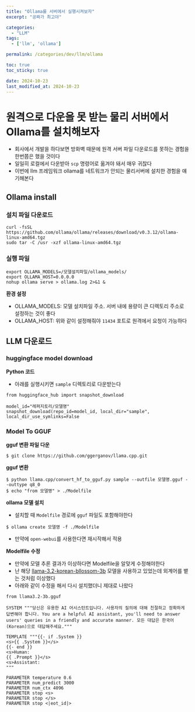 ```yaml
---
title: "Ollama를 서버에서 실행시켜보자"
excerpt: "공짜가 최고야"

categories:
  - "LLM"
tags:
  - ['llm', 'ollama']

permalink: /categories/dev/llm/ollama

toc: true
toc_sticky: true

date: 2024-10-23
last_modified_at: 2024-10-23
---
```


# 원격으로 다운을 못 받는 물리 서버에서 Ollama를 설치해보자

- 회사에서 개발을 하다보면 방화벽 때문에 원격 서버 파일 다운로드를 못하는 경험을 한번쯤은 했을 것이다
- 일일히 로컬에서 다운받아 `scp` 명령어로 옮겨야 돼서 매우 귀찮다
- 이번에 llm 프레임워크 ollama를 네트워크가 안되는 물리서버에 설치한 경험을 얘기해본다

## Ollama install

### 설치 파일 다운로드

```shell
curl -fsSL https://github.com/ollama/ollama/releases/download/v0.3.12/ollama-linux-amd64.tgz
sudo tar -C /usr -xzf ollama-linux-amd64.tgz
```

### 실행 파일

```shell
export OLLAMA_MODELS=/모델설치파일/ollama_models/
export OLLAMA_HOST=0.0.0.0
nohup ollama serve > ollama.log 2>&1 &
```

**환경 설정**
- OLLAMA_MODELS: 모델 설치파일 주소. 서버 내에 용량이 큰 디렉토리 주소로 설정하는 것이 좋다
- OLLAMA_HOST: 위와 같이 설정해줘야 `11434` 포트로 원격에서 요청이 가능하다 

## LLM 다운로드

### huggingface model download

**Python 코드**

- 아래를 실행시키면 `sample` 디렉토리로 다운받는다

```
from huggingface_hub import snapshot_download

model_id="레퍼지토리/모델명" 
snapshot_download(repo_id=model_id, local_dir="sample", local_dir_use_symlinks=False
```

### Model To GGUF

**gguf 변환 파일 다운**

```shell
$ git clone https://github.com/ggerganov/llama.cpp.git
```

**gguf 변환**

```shell
$ python llama.cpp/convert_hf_to_gguf.py sample --outfile 모델명.gguf --outtype q8_0
$ echo "from 모델명" > ./Modelfile
```

**ollama 모델 설치**

- 설치할 때 `Modelfile` 경로에 `gguf` 파일도 포함해야한다

```shell
$ ollama create 모델명 -f ./Modelfile
```

- 만약에 `open-webui`를 사용한다면 재시작해서 적용

**Modelfile 수정**

- 만약에 모델 추론 결과가 이상하다면 Modelfile을 알맞게 수정해야한다
- 난 해당 [llama-3.2-korean-bllossom-3b](https://huggingface.co/Bllossom/llama-3.2-Korean-Bllossom-3B) 모델을 사용하고 있었는데 외계어를 뱉는 것처럼 이상했다
- 아래와 같이 수정을 해서 다시 설치했더니 제대로 나왔다

```shell
from llama3.2-3b.gguf

SYSTEM """당신은 유용한 AI 어시스턴트입니다. 사용자의 질의에 대해 친절하고 정확하게 답변해야 합니다. You are a helpful AI assistant, you'll need to answer users' queries in a friendly and accurate manner. 모든 대답은 한국어(Korean)으로 대답해주세요."""

TEMPLATE """{{- if .System }}
<s>{{ .System }}</s>
{{- end }}
<s>Human:
{{ .Prompt }}</s>
<s>Assistant:
"""

PARAMETER temperature 0.6
PARAMETER num_predict 3000
PARAMETER num_ctx 4096
PARAMETER stop <s>
PARAMETER stop </s>
PARAMETER stop <|eot_id|>
```




